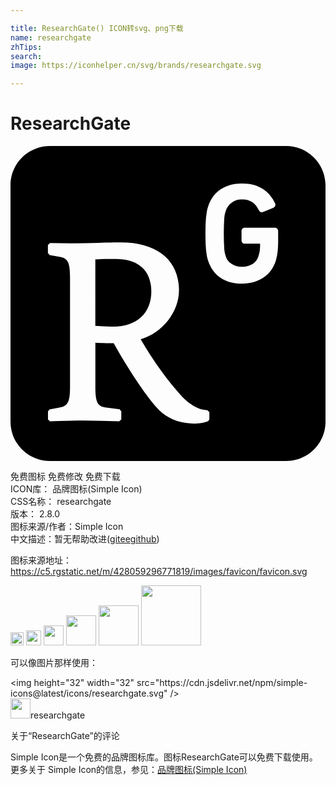 ```yaml
---

title: ResearchGate() ICON转svg、png下载
name: researchgate
zhTips: 
search: 
image: https://iconhelper.cn/svg/brands/researchgate.svg

---
```


# ResearchGate  <small style="font-size: 60%;font-weight: 100"></small>

<div id="svg" class="svg-wrap">
<svg role="img" xmlns="http://www.w3.org/2000/svg" viewBox="0 0 24 24"><title>ResearchGate icon</title><path d="M7.843,13.76c-0.461,0.005-0.921-0.013-1.38-0.052V8.64c0.263-0.018,0.581-0.027,0.981-0.03 l0.591-0.002c1.724,0,2.695,0.889,2.695,2.49c0,1.622-1.102,2.661-2.886,2.661H7.843z M21.001,0h-18c-1.657,0-3,1.343-3,3v18 c0,1.657,1.343,3,3,3h18c1.657,0,3-1.343,3-3V3C24.001,1.343,22.658,0,21.001,0z M15.151,20.831l-0.089,0.135 c-0.252,0.115-0.653,0.184-1.038,0.184c-1.23,0-2.266-0.474-2.959-1.308c-0.825-0.951-2.051-2.769-3.204-4.824 c-0.664,0-0.912-0.005-1.233-0.021l-0.162-0.012v3.394c0,1.143,0.184,1.451,0.741,1.535l1.104,0.15l0.13,0.15v0.617l-0.156,0.15 c-0.904-0.037-1.808-0.058-2.712-0.063c-0.573,0-1.169,0.015-1.865,0.038L3.01,20.982l-0.154-0.15v-0.618l0.123-0.147l0.806-0.15 c0.564-0.107,0.75-0.409,0.75-1.533V9.99c0-1.124-0.186-1.427-0.747-1.534L2.98,8.305L2.851,8.16V7.542l0.156-0.15 C4.238,7.427,5.47,7.423,6.7,7.381C7.441,7.359,7.885,7.35,8.418,7.35c2.683,0,4.419,1.305,4.419,3.642 c0,1.65-1.251,3.25-2.919,3.737c0.921,1.606,2.078,3.184,3.112,4.317c0.614,0.663,1.329,1.08,1.971,1.08l0.15,0.15V20.831z  M20.392,7.086c0,0.454-0.008,0.67-0.034,0.91C20.335,8.24,20.29,8.48,20.223,8.715c-0.186,0.576-0.483,0.99-0.935,1.299 c-0.45,0.307-1.027,0.473-1.65,0.473c-0.638,0-1.181-0.147-1.626-0.443c-0.448-0.297-0.769-0.74-0.96-1.32 c-0.038-0.112-0.068-0.227-0.09-0.344c-0.055-0.315-0.087-0.633-0.096-0.953c-0.016-0.505-0.016-1.01,0-1.515 c0.011-0.319,0.043-0.638,0.098-0.952c0.022-0.119,0.051-0.233,0.089-0.344c0.192-0.581,0.513-1.023,0.961-1.32 c0.445-0.297,0.99-0.444,1.628-0.444c0.328,0,0.625,0.039,0.892,0.116c0.266,0.078,0.504,0.184,0.713,0.322s0.387,0.297,0.537,0.48 c0.148,0.18,0.27,0.375,0.362,0.571c0.073,0.13,0.045,0.27-0.105,0.36l-0.76,0.311c-0.14,0.078-0.282,0.027-0.351-0.111 c-0.186-0.341-0.318-0.505-0.516-0.63c-0.229-0.147-0.499-0.218-0.771-0.203c-0.345,0-0.504,0.053-0.759,0.233 c-0.237,0.161-0.413,0.399-0.496,0.673c-0.056,0.171-0.09,0.348-0.102,0.528c-0.047,0.779-0.047,1.561,0,2.34 c0.012,0.18,0.046,0.357,0.102,0.528c0.065,0.248,0.222,0.462,0.438,0.6c0.241,0.163,0.527,0.245,0.818,0.235 c0.292,0.008,0.579-0.073,0.825-0.231c0.201-0.136,0.349-0.337,0.418-0.57l0.042-0.146c0.026-0.093,0.047-0.188,0.062-0.284 c0.021-0.13,0.026-0.24,0.026-0.529H17.86l-0.003-0.005c-0.153,0-0.255-0.102-0.255-0.255V6.48c0-0.151,0.102-0.255,0.255-0.255 h2.28c0.151,0,0.255,0.104,0.255,0.255V7.086z"/></svg>
</div>
<detail full-name='researchgate'></detail>

<div class="detail-page">
<p>
<span><span class="badge-success badge">免费图标</span> <span class="badge-success badge">免费修改</span>  <span class="badge-success badge">免费下载</span> </span>
<br/>
<span>
ICON库：
<span class="badge-secondary badge">品牌图标(Simple Icon)</span> 
</span>
<br/>
<span>
CSS名称：
<span class="badge-secondary badge">researchgate</span> 
</span>

<br/>
<span>
版本：
<span class="badge-secondary badge">2.8.0</span> 
</span>
<br/>
<span>图标来源/作者：<span class="badge-light badge">Simple Icon</span></span> 
<br/>
<span class="zh-detail">中文描述：暂无<span class="help-link"><span>帮助改进</span>(<a href="https://gitee.com/liuwave/icon-helper/edit/master/json/brands/researchgate.json" target="_blank" rel="noopener noreferrer">gitee</a><a href="https://github.com/liuwave/icon-helper/edit/master/json/brands/researchgate.json" target="_blank" rel="noopener noreferrer">github</a></span>)</span><br/>
</p>
</div><div class="description description alert alert-light"><p>图标来源地址：<a href="https://c5.rgstatic.net/m/428059296771819/images/favicon/favicon.svg" target="_blank" rel="noopener noreferrer">https://c5.rgstatic.net/m/428059296771819/images/favicon/favicon.svg</a></p></div>
<div class="alert alert-dark">
<img height="21" width="21" src="https://cdn.jsdelivr.net/npm/simple-icons@latest/icons/researchgate.svg" />
<img height="24" width="24" src="https://cdn.jsdelivr.net/npm/simple-icons@latest/icons/researchgate.svg" />
<img height="32" width="32" src="https://cdn.jsdelivr.net/npm/simple-icons@latest/icons/researchgate.svg" />
<img height="48" width="48" src="https://cdn.jsdelivr.net/npm/simple-icons@latest/icons/researchgate.svg" />
<img height="64" width="64" src="https://cdn.jsdelivr.net/npm/simple-icons@latest/icons/researchgate.svg" />
<img height="96" width="96" src="https://cdn.jsdelivr.net/npm/simple-icons@latest/icons/researchgate.svg" />

</div>
<div>
  <p>可以像图片那样使用：    
  </p>
  <div class="alert alert-primary" style="font-size: 14px">
    &lt;img height="32" width="32" src="https://cdn.jsdelivr.net/npm/simple-icons@latest/icons/researchgate.svg" /&gt;
    <copy-btn content='<img height="32" width="32" src="https://cdn.jsdelivr.net/npm/simple-icons@latest/icons/researchgate.svg" />'></copy-btn>
  </div>
  <div class="alert alert-secondary">
    <img height="32" width="32" src="https://cdn.jsdelivr.net/npm/simple-icons@latest/icons/researchgate.svg" />researchgate
    <copy-btn content="researchgate" btn-title="复制图标名称"></copy-btn>
  </div>
</div>

<Vssue title="关于“ResearchGate”的评论" >关于“ResearchGate”的评论</Vssue>


<div><p>Simple Icon是一个免费的品牌图标库。图标ResearchGate可以免费下载使用。更多关于  Simple Icon的信息，参见：<a target="_blank" href="https://iconhelper.cn/brands.html">品牌图标(Simple Icon)</a>
</p></div>
